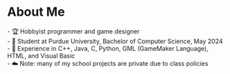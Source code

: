 <h1> About Me </h1>
- 🏆 Hobbyist programmer and game designer <br>
- 🏫 Student at Purdue University, Bachelor of Computer Science, May 2024 <br>
- 🧠 Experience in C++, Java, C,  Python, GML (GameMaker Language), HTML, and Visual Basic <br>
- ☁️ Note: many of my school projects are private due to class policies
